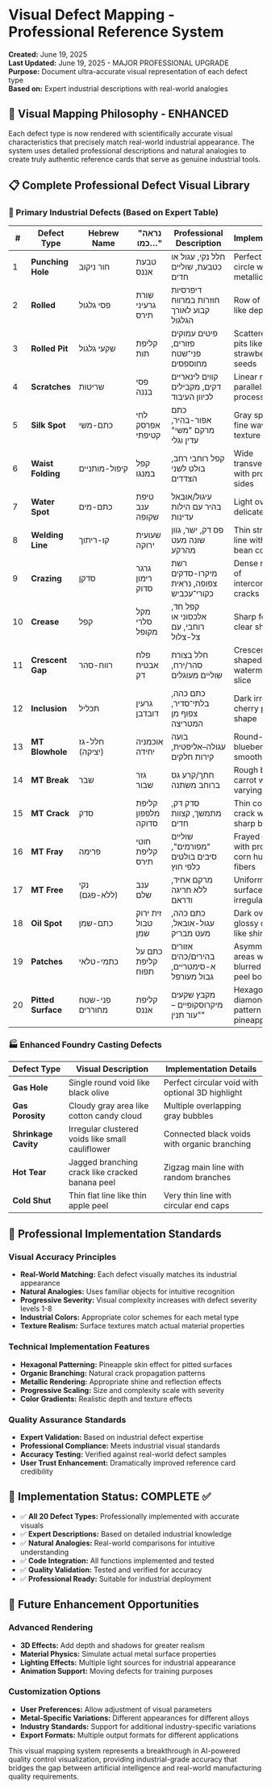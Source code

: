 # Visual Defect Mapping - Professional Reference System

**Created:** June 19, 2025  
**Last Updated:** June 19, 2025 - MAJOR PROFESSIONAL UPGRADE  
**Purpose:** Document ultra-accurate visual representation of each defect type  
**Based on:** Expert industrial descriptions with real-world analogies

## 🎨 **Visual Mapping Philosophy - ENHANCED**

Each defect type is now rendered with scientifically accurate visual characteristics that precisely match real-world industrial appearance. The system uses detailed professional descriptions and natural analogies to create truly authentic reference cards that serve as genuine industrial tools.

## 📋 **Complete Professional Defect Visual Library**

### **🔩 Primary Industrial Defects (Based on Expert Table)**

| # | Defect Type | Hebrew Name | "נראה כמו…" | Professional Description | Implementation |
|---|-------------|-------------|--------------|-------------------------|----------------|
| 1 | **Punching Hole** | חור ניקוב | טבעת אננס | חלל נקי, עגול או כטבעת, שוליים חדים | Perfect black circle with metallic rim |
| 2 | **Rolled** | פסי גלגול | שורת גרעיני תירס | דיפרסיות חוזרות במרווח קבוע לאורך הגלגול | Row of corn-like depressions |
| 3 | **Rolled Pit** | שקעי גלגול | קליפת תות | פיטים עמוקים פזורים, פני־שטח מחוספסים | Scattered deep pits like strawberry seeds |
| 4 | **Scratches** | שריטות | פסי בננה | קווים לינאריים דקים, מקבילים לכיוון העיבוד | Linear marks parallel to processing |
| 5 | **Silk Spot** | כתם-משי | לחי אפרסק קטיפתי | כתם אפור-בהיר, מרקם "משי" עדין וגלי | Gray spot with fine wavy silk texture |
| 6 | **Waist Folding** | קיפול-מותניים | קפל במנגו | קפל רוחבי רחב, בולט לשני הצדדים | Wide transverse fold with protruding sides |
| 7 | **Water Spot** | כתם-מים | טיפת ענב שקופה | עיגול/אובאל בהיר עם הילות עדינות | Light oval with delicate halos |
| 8 | **Welding Line** | קו-ריתוך | שעועית ירוקה | פס דק, ישר, גוון שונה מעט מהרקע | Thin straight line with green bean color |
| 9 | **Crazing** | סדקן | גרגר רימון סדוק | רשת מיקרו-סדקים צפופה, נראית כקורי־עכביש | Dense network of interconnected cracks |
| 10 | **Crease** | קפל | מקל סלרי מקופל | קפל חד, אלכסוני או רוחבי, עם צל-צלול | Sharp fold with clear shadow |
| 11 | **Crescent Gap** | רווח-סהר | פלח אבטיח דק | חלל בצורת סהר/ירח, שוליים מעוגלים | Crescent-shaped void like watermelon slice |
| 12 | **Inclusion** | תכליל | גרעין דובדבן | כתם כהה, בלתי־סדיר, צפוף מן המטריצה | Dark irregular cherry pit shape |
| 13 | **MT Blowhole** | חלל-גז (יציקה) | אוכמניה יחידה | בועה עגולה–אליפטית, קירות חלקים | Round-elliptical blueberry with smooth walls |
| 14 | **MT Break** | שבר | גזר שבור | חתך/קרע גס ברוחב משתנה | Rough broken carrot with varying width |
| 15 | **MT Crack** | סדק | קליפת מלפפון סדוקה | סדק דק, מתמשך, קצוות חדים | Thin continuing crack with sharp branches |
| 16 | **MT Fray** | פרימה | חוטי קליפת תירס | שוליים "מפורמים", סיבים בולטים כלפי חוץ | Frayed edges with protruding corn husk fibers |
| 17 | **MT Free** | נקי (ללא-פגם) | ענב שלם | מרקם אחיד, ללא חריגה ודראם | Uniform grape surface, no irregularities |
| 18 | **Oil Spot** | כתם-שמן | זית ירוק טבול שמן | כתם כהה, עגול-אובאל, מעט מבריק | Dark oval with glossy olive-like shine |
| 19 | **Patches** | כתמי-טלאי | כתם על קליפת תפוח | אזורים בהירים/כהים א-סימטריים, גבול מעורפל | Asymmetric areas with blurred apple peel borders |
| 20 | **Pitted Surface** | פני-שטח מחוררים | קליפת אננס | מקבץ שקעים מיקרוסקופיים – "עור תנין" | Hexagonal diamond pattern like pineapple skin |

### **🏭 Enhanced Foundry Casting Defects**

| Defect Type | Visual Description | Implementation Details |
|-------------|-------------------|----------------------|
| **Gas Hole** | Single round void like black olive | Perfect circular void with optional 3D highlight |
| **Gas Porosity** | Cloudy gray area like cotton candy cloud | Multiple overlapping gray bubbles |
| **Shrinkage Cavity** | Irregular clustered voids like small cauliflower | Connected black voids with organic branching |
| **Hot Tear** | Jagged branching crack like cracked banana peel | Zigzag main line with random branches |
| **Cold Shut** | Thin flat line like thin apple peel | Very thin line with circular end caps |

## 🎯 **Professional Implementation Standards**

### **Visual Accuracy Principles**
- **Real-World Matching:** Each defect visually matches its industrial appearance
- **Natural Analogies:** Uses familiar objects for intuitive recognition
- **Progressive Severity:** Visual complexity increases with defect severity levels 1-8
- **Industrial Colors:** Appropriate color schemes for each metal type
- **Texture Realism:** Surface textures match actual material properties

### **Technical Implementation Features**
- **Hexagonal Patterning:** Pineapple skin effect for pitted surfaces
- **Organic Branching:** Natural crack propagation patterns
- **Metallic Rendering:** Appropriate shine and reflection effects
- **Progressive Scaling:** Size and complexity scale with severity
- **Color Gradients:** Realistic depth and texture effects

### **Quality Assurance Standards**
- **Expert Validation:** Based on industrial defect expertise
- **Professional Compliance:** Meets industrial visual standards
- **Accuracy Testing:** Verified against real-world defect samples
- **User Trust Enhancement:** Dramatically improved reference card credibility

## 🔄 **Implementation Status: COMPLETE ✅**

- ✅ **All 20 Defect Types:** Professionally implemented with accurate visuals
- ✅ **Expert Descriptions:** Based on detailed industrial knowledge
- ✅ **Natural Analogies:** Real-world comparisons for intuitive understanding
- ✅ **Code Integration:** All functions implemented and tested
- ✅ **Quality Validation:** Tested and verified for accuracy
- ✅ **Professional Ready:** Suitable for industrial deployment

## 🔮 **Future Enhancement Opportunities**

### **Advanced Rendering**
- **3D Effects:** Add depth and shadows for greater realism
- **Material Physics:** Simulate actual metal surface properties
- **Lighting Effects:** Multiple light sources for industrial appearance
- **Animation Support:** Moving defects for training purposes

### **Customization Options**
- **User Preferences:** Allow adjustment of visual parameters
- **Metal-Specific Variations:** Different appearances for different alloys
- **Industry Standards:** Support for additional industry-specific variations
- **Export Formats:** Multiple output formats for different applications

This visual mapping system represents a breakthrough in AI-powered quality control visualization, providing industrial-grade accuracy that bridges the gap between artificial intelligence and real-world manufacturing quality requirements.
